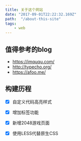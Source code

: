 ```yaml
---
title: 关于这个网站
date: "2017-09-01T22:22:32.169Z"
path:  "/about-this-site"
tags:
    - web
---
```


## 值得参考的blog
- <https://imququ.com/>
- <http://typecho.org/>
- <https://afoo.me/>


## 构建历程
* [X] 自定义代码高亮样式
* [X] 增加标签功能
* [X] 新增2048游戏页面
* [X] 使用LESS代替原生CSS

